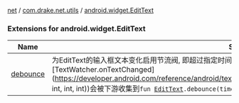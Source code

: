 [net](../../index.md) / [com.drake.net.utils](../index.md) / [android.widget.EditText](./index.md)

### Extensions for android.widget.EditText

| Name | Summary |
|---|---|
| [debounce](debounce.md) | 为EditText的输入框文本变化启用节流阀, 即超过指定时间后(默认800毫秒)的输入框文本变化事件[TextWatcher.onTextChanged](https://developer.android.com/reference/android/text/TextWatcher.html#onTextChanged(java.lang.CharSequence, int, int, int))会被下游收集到`fun `[`EditText`](https://developer.android.com/reference/android/widget/EditText.html)`.debounce(timeoutMillis: `[`Long`](https://kotlinlang.org/api/latest/jvm/stdlib/kotlin/-long/index.html)` = 800): Flow<`[`String`](https://kotlinlang.org/api/latest/jvm/stdlib/kotlin/-string/index.html)`>` |
